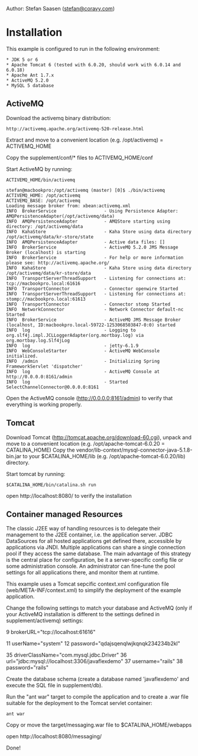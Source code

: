 Author: Stefan Saasen (stefan@coravy.com)


Installation
============

This example is configured to run in the following environment:

	* JDK 5 or 6
	* Apache Tomcat 6 (tested with 6.0.20, should work with 6.0.14 and 6.0.18)
	* Apache Ant 1.7.x
	* ActiveMQ 5.2.0
	* MySQL 5 database


ActiveMQ
--------


Download the activemq binary distribution:

	http://activemq.apache.org/activemq-520-release.html
	
Extract and move to a convenient location (e.g. /opt/activemq) = ACTIVEMQ_HOME

Copy the supplement/conf/* files to ACTIVEMQ_HOME/conf

Start ActiveMQ by running:

	ACTIVEMQ_HOME/bin/activemq
	
	stefan@macbookpro:/opt/activemq (master) [0]$ ./bin/activemq
	ACTIVEMQ_HOME: /opt/activemq
	ACTIVEMQ_BASE: /opt/activemq
	Loading message broker from: xbean:activemq.xml
	INFO  BrokerService                  - Using Persistence Adapter: AMQPersistenceAdapter(/opt/activemq/data)
	INFO  AMQPersistenceAdapter          - AMQStore starting using directory: /opt/activemq/data
	INFO  KahaStore                      - Kaha Store using data directory /opt/activemq/data/kr-store/state
	INFO  AMQPersistenceAdapter          - Active data files: []
	INFO  BrokerService                  - ActiveMQ 5.2.0 JMS Message Broker (localhost) is starting
	INFO  BrokerService                  - For help or more information please see: http://activemq.apache.org/
	INFO  KahaStore                      - Kaha Store using data directory /opt/activemq/data/kr-store/data
	INFO  TransportServerThreadSupport   - Listening for connections at: tcp://macbookpro.local:61616
	INFO  TransportConnector             - Connector openwire Started
	INFO  TransportServerThreadSupport   - Listening for connections at: stomp://macbookpro.local:61613
	INFO  TransportConnector             - Connector stomp Started
	INFO  NetworkConnector               - Network Connector default-nc Started
	INFO  BrokerService                  - ActiveMQ JMS Message Broker (localhost, ID:macbookpro.local-59722-1253068503847-0:0) started
	INFO  log                            - Logging to org.slf4j.impl.JCLLoggerAdapter(org.mortbay.log) via org.mortbay.log.Slf4jLog
	INFO  log                            - jetty-6.1.9
	INFO  WebConsoleStarter              - ActiveMQ WebConsole initialized.
	INFO  /admin                         - Initializing Spring FrameworkServlet 'dispatcher'
	INFO  log                            - ActiveMQ Console at http://0.0.0.0:8161/admin
	INFO  log                            - Started SelectChannelConnector@0.0.0.0:8161
	

Open the ActiveMQ console (http://0.0.0.0:8161/admin) to verify that everything is working properly.


Tomcat
------

Download Tomcat (http://tomcat.apache.org/download-60.cgi), unpack and move to a convenient location (e.g. /opt/apache-tomcat-6.0.20 = CATALINA_HOME)
Copy the vendor/lib-context/mysql-connector-java-5.1.8-bin.jar to your $CATALINA_HOME/lib (e.g. /opt/apache-tomcat-6.0.20/lib) directory.


Start tomcat by running:

	$CATALINA_HOME/bin/catalina.sh run
	
open http://localhost:8080/ to verify the installation


Container managed Resources
---------------------------


The classic J2EE way of handling resources is to delegate their management to the J2EE container, i.e. the application server. 
JDBC DataSources for all hosted applications get defined there, accessible by applications via JNDI. Multiple applications can 
share a single connection pool if they access the same database. The main advantage of this strategy is the central place for 
configuration, be it a server-specific config file or some administration console. An administrator can fine-tune the pool 
settings for all applications there, and monitor them at runtime. 


This example uses a Tomcat sepcific context.xml configuration file (web/META-INF/context.xml) to simplify the deployment of the
example application.

Change the following settings to match your database and ActiveMQ (only if your ActiveMQ installation is different to the settings defined in supplement/activemq) settings:


 9			brokerURL="tcp://localhost:61616" 

11	        userName="system"
12	        password="qdajsqenqlwjkqnqk234234b2kl" 

35			driverClassName="com.mysql.jdbc.Driver"
36			url="jdbc:mysql://localhost:3306/javaflexdemo" 
37			username="rails"
38			password="rails" 


Create the database schema (create a database named 'javaflexdemo' and execute the SQL file in supplement/db).

Run the "ant war" target to compile the application and to create a .war file suitable for the deployment to the Tomcat servlet container:

	ant war
	
Copy or move the target/messaging.war file to $CATALINA_HOME/webapps


open http://localhost:8080/messaging/


Done!